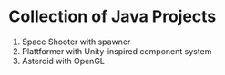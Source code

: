 # Collection of Java Projects

1. Space Shooter with spawner
2. Plattformer with Unity-inspired component system
3. Asteroid with OpenGL
